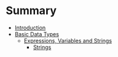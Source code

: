 # Summary

* [Introduction](README.md)
* [Basic Data Types](chapter1.md)
   * [Expressions, Variables and Strings](expressions,_variables_and_strings.md)
       * [Strings](strings.md)

